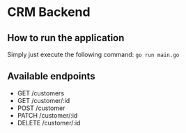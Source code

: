 # CRM Backend

## How to run the application
Simply just execute the following command:
`go run main.go`

## Available endpoints
- GET /customers
- GET /customer/:id
- POST /customer
- PATCH /customer/:id
- DELETE /customer/:id